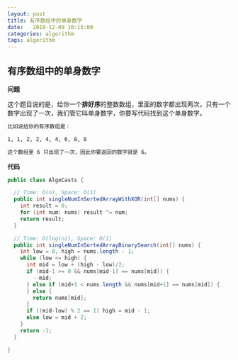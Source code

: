 ```yaml
---
layout: post
title: 有序数组中的单身数字
date:   2018-12-09 10:15:00
categories: algorithm
tags: algorithm
---
```


## 有序数组中的单身数字

**问题**

这个题目说的是，给你一个**排好序**的整数数组，里面的数字都出现两次，只有一个数字出现了一次，我们管它叫单身数字，你要写代码找到这个单身数字。

```markdown
比如说给你的有序数组是：

1, 1, 2, 2, 4, 4, 6, 8, 8

这个数组里 6 只出现了一次，因此你要返回的数字就是 6。
```

**代码**

```java
public class AlgoCasts {

  // Time: O(n), Space: O(1)
  public int singleNumInSortedArrayWithXOR(int[] nums) {
    int result = 0;
    for (int num: nums) result ^= num;
    return result;
  }

  // Time: O(log(n)), Space: O(1)
  public int singleNumInSortedArrayBinarySearch(int[] nums) {
    int low = 0, high = nums.length - 1;
    while (low <= high) {
      int mid = low + (high - low)/2;
      if (mid-1 >= 0 && nums[mid-1] == nums[mid]) {
        --mid;
      } else if (mid+1 < nums.length && nums[mid+1] == nums[mid]) {
      } else {
        return nums[mid];
      }
      if ((mid-low) % 2 == 1) high = mid - 1;
      else low = mid + 2;
    }
    return -1;
  }

}
```

